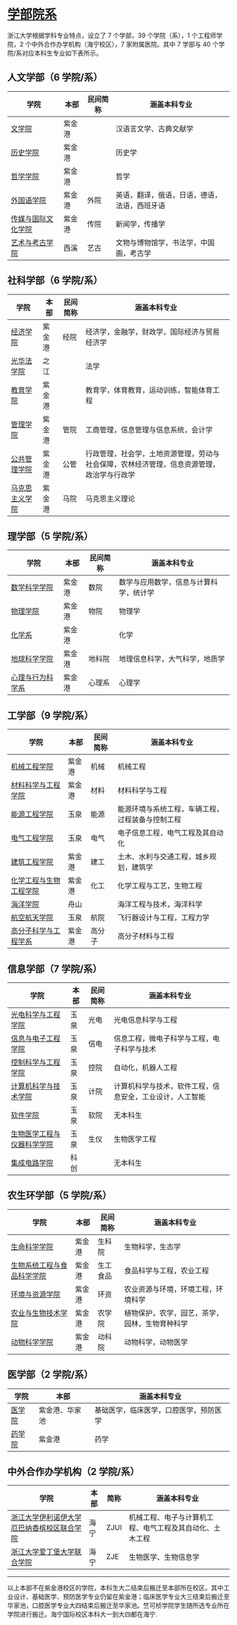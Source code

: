 # [学部院系](https://www.zju.edu.cn/xywxw/list.htm)

浙江大学根据学科专业特点，设立了 7 个学部，39 个学院（系），1 个工程师学院，2 个中外合作办学机构（海宁校区），7 家附属医院。其中 7 学部与 40 个学院/系对应本科生专业如下表所示。

## 人文学部（6 学院/系）

| 学院                                             | 本部   | 民间简称 | 涵盖本科专业                                 |
| ------------------------------------------------ | ------ | -------- | -------------------------------------------- |
| [文学院](http://www.lit.zju.edu.cn)                 | 紫金港 |          | 汉语言文学、古典文献学                       |
| [历史学院](https://ls.zju.edu.cn/main.htm)          | 紫金港 |          | 历史学                                       |
| [哲学学院](http://www.philosophy.zju.edu.cn)        | 紫金港 |          | 哲学                                         |
| [外国语学院](http://www.sis.zju.edu.cn/sischinese/) | 紫金港 | 外院     | 英语，翻译，俄语，日语，德语，法语，西班牙语 |
| [传媒与国际文化学院](http://www.cmic.zju.edu.cn)    | 紫金港 | 传院     | 新闻学，传播学                               |
| [艺术与考古学院](http://www.soaa.zju.edu.cn)        | 西溪   | 艺古     | 文物与博物馆学，书法学，中国画，考古学       |

## 社科学部（6 学院/系）

| 学院                                               | 本部   | 民间简称 | 涵盖本科专业                                                                               |
| -------------------------------------------------- | ------ | -------- | ------------------------------------------------------------------------------------------ |
| [经济学院](http://www.cec.zju.edu.cn)                 | 紫金港 | 经院     | 经济学，金融学，财政学，国际经济与贸易经济学                                               |
| [光华法学院](http://www.ghls.zju.edu.cn)              | 之江   |          | 法学                                                                                       |
| [教育学院](http://www.ced.zju.edu.cn)                 | 紫金港 |          | 教育学，体育教育，运动训练，智能体育工程                                                   |
| [管理学院](http://www.som.zju.edu.cn)                 | 紫金港 | 管院     | 工商管理，信息管理与信息系统，会计学                                                       |
| [公共管理学院](http://www.spa.zju.edu.cn/spachinese/) | 紫金港 | 公管     | 行政管理，社会学，土地资源管理，劳动与社会保障，农林经济管理，信息资源管理，政治学与行政学 |
| [马克思主义学院](http://marx.zju.edu.cn)              | 紫金港 | 马院     | 马克思主义理论                                                                             |

## 理学部（5 学院/系）

| 学院                                         | 本部   | 民间简称 | 涵盖本科专业                           |
| -------------------------------------------- | ------ | -------- | -------------------------------------- |
| [数学科学学院](http://www.math.zju.edu.cn)      | 紫金港 | 数院     | 数学与应用数学，信息与计算科学，统计学 |
| [物理学院](http://physics.zju.edu.cn)           | 紫金港 | 物院     | 物理学                                 |
| [化学系](http://www.chem.zju.edu.cn)            | 紫金港 |          | 化学                                   |
| [地球科学学院](http://gs.zju.edu.cn)            | 紫金港 | 地科院   | 地理信息科学，大气科学，地质学         |
| [心理与行为科学系](http://www.psych.zju.edu.cn) | 紫金港 | 心理系   | 心理学                                 |

## 工学部（9 学院/系）

| 学院                                                | 本部   | 民间简称 | 涵盖本科专业                                     |
| --------------------------------------------------- | ------ | -------- | ------------------------------------------------ |
| [机械工程学院](http://me.zju.edu.cn)                   | 紫金港 | 机械     | 机械工程                                         |
| [材料科学与工程学院](https://mse.zju.edu.cn)           | 紫金港 | 材料     | 材料科学与工程                                   |
| [能源工程学院](http://www.doe.zju.edu.cn)              | 玉泉   | 能源     | 能源环境与系统工程，车辆工程，过程装备与控制工程 |
| [电气工程学院](http://ee.zju.edu.cn)                   | 玉泉   | 电气     | 电子信息工程，电气工程及其自动化                 |
| [建筑工程学院](http://www.ccea.zju.edu.cn/ts/list.htm) | 紫金港 | 建工     | 土木、水利与交通工程，城乡规划，建筑学           |
| [化学工程与生物工程学院](http://che.zju.edu.cn)        | 紫金港 | 化工     | 化学工程与工艺，生物工程                         |
| [海洋学院](http://oc.zju.edu.cn)                       | 舟山   |          | 海洋工程与技术，海洋科学                         |
| [航空航天学院](http://saa.zju.edu.cn)                  | 玉泉   | 航院     | 飞行器设计与工程，工程力学                       |
| [高分子科学与工程学系](https://polymer.zju.edu.cn)     | 紫金港 | 高分子   | 高分子材料与工程                                 |

## 信息学部（7 学院/系）

| 学院                                                    | 本部 | 民间简称 | 涵盖本科专业                                             |
| ------------------------------------------------------- | ---- | -------- | -------------------------------------------------------- |
| [光电科学与工程学院](http://opt.zju.edu.cn/)               | 玉泉 | 光电     | 光电信息科学与工程                                       |
| [信息与电子工程学院](http://www.isee.zju.edu.cn/)          | 玉泉 | 信电     | 信息工程，微电子科学与工程，电子科学与技术               |
| [控制科学与工程学院](http://www.cse.zju.edu.cn/)           | 玉泉 | 控院     | 自动化，机器人工程                                       |
| [计算机科学与技术学院](http://www.cs.zju.edu.cn/)          | 玉泉 | 计院     | 计算机科学与技术，软件工程，信息安全，工业设计，人工智能 |
| [软件学院](http://www.cst.zju.edu.cn/)                     | 玉泉 | 软院     | 无本科生                                                 |
| [生物医学工程与仪器科学学院](http://www.cbeis.zju.edu.cn/) | 玉泉 | 生仪     | 生物医学工程                                             |
| [集成电路学院](https://mne.zju.edu.cn/)                    | 科创 |          | 无本科生                                                 |

## 农生环学部（5 学院/系）

| 学院                                                    | 本部   | 民间简称 | 涵盖本科专业                                   |
| ------------------------------------------------------- | ------ | -------- | ---------------------------------------------- |
| [生命科学学院](http://www.cls.zju.edu.cn/)                 | 紫金港 | 生科院   | 生物科学，生态学                               |
| [生物系统工程与食品科学学院](http://www.caefs.zju.edu.cn/) | 紫金港 | 生工食品 | 食品科学与工程，农业工程                       |
| [环境与资源学院](http://www.cers.zju.edu.cn/)              | 紫金港 | 环资     | 农业资源与环境，环境工程，环境科学             |
| [农业与生物技术学院](http://www.cab.zju.edu.cn/)           | 紫金港 | 农学院   | 植物保护，农学，园艺，茶学，园林，生物育种科学 |
| [动物科学学院](http://www.cas.zju.edu.cn/caschinese/)      | 紫金港 | 动科院   | 动物科学，动物医学                             |

## 医学部（2 学院/系）

| 学院                              | 本部           | 涵盖本科专业                           |
| --------------------------------- | -------------- | -------------------------------------- |
| [医学院](http://www.cmm.zju.edu.cn/) | 紫金港、华家池 | 基础医学，临床医学，口腔医学，预防医学 |
| [药学院](http://www.cps.zju.edu.cn/) | 紫金港         | 药学                                   |

## 中外合作办学机构（2 学院/系）

| 学院                                                                     | 本部 | 简称 | 涵盖本科专业                                             |
| ------------------------------------------------------------------------ | ---- | ---- | -------------------------------------------------------- |
| [浙江大学伊利诺伊大学厄巴纳香槟校区联合学院](https://zjui.intl.zju.edu.cn/) | 海宁 | ZJUI | 机械工程、电子与计算机工程、电气工程及其自动化、土木工程 |
| [浙江大学爱丁堡大学联合学院](https://zje.intl.zju.edu.cn/)                  | 海宁 | ZJE  | 生物医学、生物信息学                                     |

---

以上本部不在紫金港校区的学院，本科生大二结束后搬迁至本部所在校区。其中工业设计、基础医学、预防医学专业仍留在紫金港；临床医学专业大三结束后搬迁至华家池，口腔医学专业大四结束后搬迁至华家池。竺可桢学院学生随所选专业所在学院进行搬迁。海宁国际校区本科大一到大四都在海宁.
